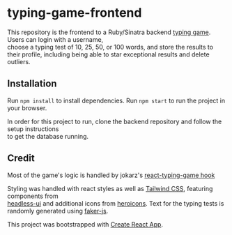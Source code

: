 # typing-game-frontend

This repository is the frontend to a Ruby/Sinatra backend [typing game](https://github.com/khartson/phase-3-sinatra-react-project). Users can login with a username,  
choose a typing test of 10, 25, 50, or 100 words, and store the results to their profile, including being able to star exceptional results 
and delete outliers.  

## Installation

Run `npm install` to install dependencies. Run `npm start` to run the project in your browser. 

In order for this project to run, clone the backend repository and follow the setup instructions  
to get the database running. 

## Credit

Most of the game's logic is handled by jokarz's [react-typing-game hook](https://www.npmjs.com/package/react-typing-game-hook)  

Styling was handled with react styles as well as [Tailwind CSS](https://tailwindcss.com), featuring components from  
[headless-ui](https://headlessui.com) and additional icons from [heroicons](https://heroicons.com). Text for the typing tests is  
randomly generated using [faker-js](https://fakerjs.dev). 


This project was bootstrapped with [Create React App](https://github.com/facebook/create-react-app). 

